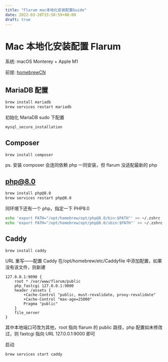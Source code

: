 ```yaml
---
title: "Flarum mac本地化安装配置Guide"
date: 2022-03-28T15:58:59+08:00
draft: true
---
```


# Mac 本地化安装配置 Flarum

系统: macOS Monterey + Apple M1

前提: [homebrewCN](https://gitee.com/cunkai/HomebrewCN)

## MariaDB 配置

```sh
brew install mariadb
brew services restart mariadb
```

初始化 MariaDB
sudo 下配置

```sh
mysql_secure_installation
```

## Composer

```sh
brew install composer
```

ps. 安装 composer 会连同依赖 php 一同安装，但 flarum 没适配最新的 php

## php@8.0

```sh
brew install php@8.0
brew services restart php@8.0
```

同环境下还有一个 php，指定一下 PHP8.0

```sh
echo 'export PATH="/opt/homebrew/opt/php@8.0/bin:$PATH"' >> ~/.zshrc
echo 'export PATH="/opt/homebrew/opt/php@8.0/sbin:$PATH"' >> ~/.zshrc
```

## Caddy

```sh
brew install caddy
```

URL 重写——配置 Caddy
在/opt/homebrew/etc/Caddyfile 中添加配置，如果没有该文件，则新建

```
127.0.0.1:9090 {
    root * /var/www/flarum/public
    php_fastcgi 127.0.0.1:9000
    header /assets {
        +Cache-Control "public, must-revalidate, proxy-revalidate"
        +Cache-Control "max-age=25000"
        Pragma "public"
    }
    file_server
}
```

其中本地端口可改为其他，root 指向 flarum 的 public 路径，php 配置如未修改过，则 fastcgi 指向 URL 127.0.0.1:9000 即可

启动

```sh
brew services start caddy
```
